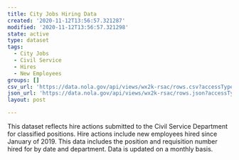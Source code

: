 ```yaml
---
title: City Jobs Hiring Data
created: '2020-11-12T13:56:57.321287'
modified: '2020-11-12T13:56:57.321298'
state: active
type: dataset
tags:
  - City Jobs
  - Civil Service
  - Hires
  - New Employees
groups: []
csv_url: 'https://data.nola.gov/api/views/wx2k-rsac/rows.csv?accessType=DOWNLOAD'
json_url: 'https://data.nola.gov/api/views/wx2k-rsac/rows.json?accessType=DOWNLOAD'
layout: post

---
```

This dataset reflects hire actions submitted to the Civil Service Department for classified positions. Hire actions include new employees hired since January of 2019. This data includes the position and requisition number hired for by date and department. Data is updated on a monthly basis.
